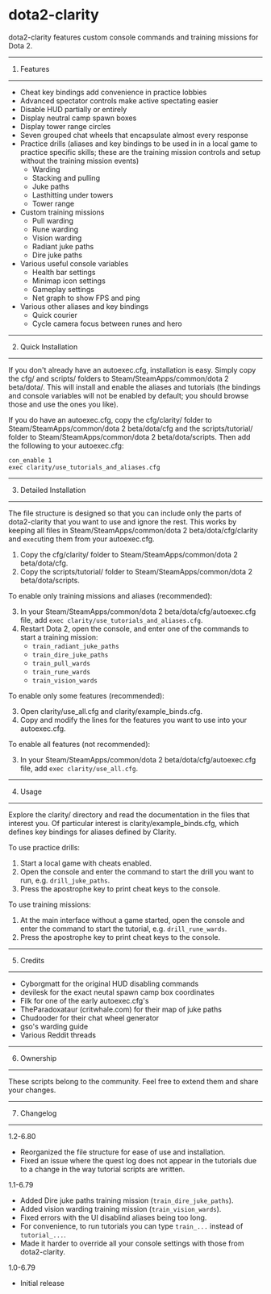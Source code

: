 dota2-clarity
=============

dota2-clarity features custom console commands and training missions for Dota 2.

---
1. Features
-----------

* Cheat key bindings add convenience in practice lobbies
* Advanced spectator controls make active spectating easier
* Disable HUD partially or entirely
* Display neutral camp spawn boxes
* Display tower range circles
* Seven grouped chat wheels that encapsulate almost every response
* Practice drills (aliases and key bindings to be used in in a local game to
  practice specific skills; these are the training mission controls and setup
  without the training mission events)
  - Warding
  - Stacking and pulling
  - Juke paths
  - Lasthitting under towers
  - Tower range
* Custom training missions
  - Pull warding
  - Rune warding
  - Vision warding
  - Radiant juke paths
  - Dire juke paths
* Various useful console variables
  - Health bar settings
  - Minimap icon settings
  - Gameplay settings
  - Net graph to show FPS and ping
* Various other aliases and key bindings
  - Quick courier
  - Cycle camera focus between runes and hero

---
2. Quick Installation
---------------------

If you don't already have an autoexec.cfg, installation is easy. Simply copy
the cfg/ and scripts/ folders to Steam/SteamApps/common/dota 2 beta/dota/.
This will install and enable the aliases and tutorials (the bindings and
console variables will not be enabled by default; you should browse those
and use the ones you like).

If you do have an autoexec.cfg, copy the cfg/clarity/ folder to
Steam/SteamApps/common/dota 2 beta/dota/cfg and the scripts/tutorial/
folder to Steam/SteamApps/common/dota 2 beta/dota/scripts. Then add the
following to your autoexec.cfg:

    con_enable 1
    exec clarity/use_tutorials_and_aliases.cfg

---
3. Detailed Installation
------------------------

The file structure is designed so that you can include only the parts of
dota2-clarity that you want to use and ignore the rest. This works by keeping
all files in Steam/SteamApps/common/dota 2 beta/dota/cfg/clarity and `exec`uting
them from your autoexec.cfg.

1. Copy the cfg/clarity/ folder to
   Steam/SteamApps/common/dota 2 beta/dota/cfg.
2. Copy the scripts/tutorial/ folder to
   Steam/SteamApps/common/dota 2 beta/dota/scripts.

To enable only training missions and aliases (recommended):

3. In your Steam/SteamApps/common/dota 2 beta/dota/cfg/autoexec.cfg file,
   add `exec clarity/use_tutorials_and_aliases.cfg`.
4. Restart Dota 2, open the console, and enter one of the commands to start
   a training mission:
   * `train_radiant_juke_paths`
   * `train_dire_juke_paths`
   * `train_pull_wards`
   * `train_rune_wards`
   * `train_vision_wards`

To enable only some features (recommended):

3. Open clarity/use_all.cfg and clarity/example_binds.cfg.
4. Copy and modify the lines for the features you want to use into your
   autoexec.cfg.

To enable all features (not recommended):

3. In your Steam/SteamApps/common/dota 2 beta/dota/cfg/autoexec.cfg file,
   add `exec clarity/use_all.cfg`.

---
4. Usage
--------

Explore the clarity/ directory and read the documentation in the files that
interest you. Of particular interest is clarity/example_binds.cfg, which defines
key bindings for aliases defined by Clarity.

To use practice drills:

1. Start a local game with cheats enabled.
2. Open the console and enter the command to start the drill you want to run,
   e.g. `drill_juke_paths`.
3. Press the apostrophe key to print cheat keys to the console.

To use training missions:

1. At the main interface without a game started, open the console and enter the
   command to start the tutorial, e.g. `drill_rune_wards`.
2. Press the apostrophe key to print cheat keys to the console.

---
5. Credits
----------

* Cyborgmatt for the original HUD disabling commands
* devilesk for the exact neutal spawn camp box coordinates
* Filk for one of the early autoexec.cfg's
* TheParadoxataur (critwhale.com) for their map of juke paths
* Chudooder for their chat wheel generator
* gso's warding guide
* Various Reddit threads    

---
6. Ownership
------------

These scripts belong to the community. Feel free to extend them and share
your changes.

---
7. Changelog
------------

1.2-6.80

* Reorganized the file structure for ease of use and installation.
* Fixed an issue where the quest log does not appear in the tutorials due
  to a change in the way tutorial scripts are written.

1.1-6.79

* Added Dire juke paths training mission (`train_dire_juke_paths`).
* Added vision warding training mission (`train_vision_wards`).
* Fixed errors with the UI disablind aliases being too long.
* For convenience, to run tutorials you can type `train_...`
  instead of `tutorial_...`.
* Made it harder to override all your console settings with those from
  dota2-clarity.

1.0-6.79

* Initial release
